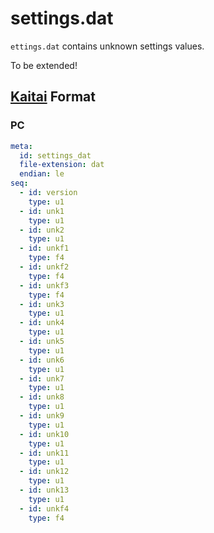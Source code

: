 # settings.dat

`ettings.dat` contains unknown settings values.

To be extended!

## [Kaitai](http://kaitai.io/) Format

### PC

```yaml
meta:
  id: settings_dat
  file-extension: dat
  endian: le
seq:
  - id: version
    type: u1
  - id: unk1
    type: u1
  - id: unk2
    type: u1
  - id: unkf1
    type: f4
  - id: unkf2
    type: f4
  - id: unkf3
    type: f4
  - id: unk3
    type: u1
  - id: unk4
    type: u1
  - id: unk5
    type: u1
  - id: unk6
    type: u1
  - id: unk7
    type: u1
  - id: unk8
    type: u1
  - id: unk9
    type: u1
  - id: unk10
    type: u1
  - id: unk11
    type: u1
  - id: unk12
    type: u1
  - id: unk13
    type: u1
  - id: unkf4
    type: f4
```
